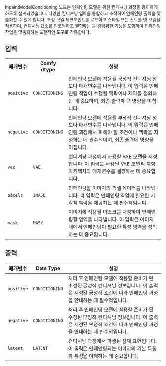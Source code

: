 
InpaintModelConditioning 노드는 인페인팅 모델을 위한 컨디셔닝 과정을 용이하게 하도록 설계되었습니다. 다양한 컨디셔닝 입력을 통합하고 조작하여 인페인팅 출력을 맞춤화할 수 있게 합니다. 특정 모델 체크포인트를 로드하고 스타일 또는 컨트롤 넷 모델을 적용하며, 컨디셔닝 요소를 인코딩하고 결합하는 등 광범위한 기능을 포함하여 인페인팅 작업을 맞춤화하는 포괄적인 도구로 작용합니다.

## 입력

| 매개변수 | Comfy dtype        | 설명 |
|-----------|--------------------|-------------|
| `positive`| `CONDITIONING`     | 인페인팅 모델에 적용될 긍정적 컨디셔닝 정보나 매개변수를 나타냅니다. 이 입력은 인페인팅 작업이 수행될 맥락이나 제약을 정의하는 데 중요하며, 최종 출력에 큰 영향을 미칩니다. |
| `negative`| `CONDITIONING`     | 인페인팅 모델에 적용될 부정적 컨디셔닝 정보나 매개변수를 나타냅니다. 이 입력은 인페인팅 과정에서 피해야 할 조건이나 맥락을 지정하는 데 필수적이며, 최종 출력에 영향을 미칩니다. |
| `vae`     | `VAE`              | 컨디셔닝 과정에서 사용할 VAE 모델을 지정합니다. 이 입력은 사용될 VAE 모델의 특정 아키텍처와 매개변수를 결정하는 데 중요합니다. |
| `pixels`  | `IMAGE`            | 인페인팅할 이미지의 픽셀 데이터를 나타냅니다. 이 입력은 인페인팅 작업에 필요한 시각적 맥락을 제공하는 데 필수적입니다. |
| `mask`    | `MASK`             | 이미지에 적용될 마스크를 지정하여 인페인팅할 영역을 나타냅니다. 이 입력은 이미지 내에서 인페인팅이 필요한 특정 영역을 정의하는 데 중요합니다. |

## 출력

| 매개변수 | Data Type | 설명 |
|-----------|--------------|-------------|
| `positive`| `CONDITIONING` | 처리 후 인페인팅 모델에 적용할 준비가 된 수정된 긍정적 컨디셔닝 정보입니다. 이 출력은 지정된 긍정적 조건에 따라 인페인팅 과정을 안내하는 데 필수적입니다. |
| `negative`| `CONDITIONING` | 처리 후 인페인팅 모델에 적용할 준비가 된 수정된 부정적 컨디셔닝 정보입니다. 이 출력은 지정된 부정적 조건에 따라 인페인팅 과정을 안내하는 데 필수적입니다. |
| `latent`  | `LATENT`     | 컨디셔닝 과정에서 파생된 잠재 표현입니다. 이 출력은 인페인팅되는 이미지의 기본 특징과 특성을 이해하는 데 중요합니다. |
